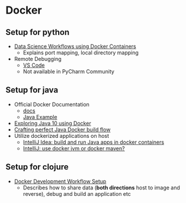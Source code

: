 # Docker

## Setup for python

* [Data Science Workflows using Docker Containers](https://www.youtube.com/watch?v=oO8n3y23b6M)
  * Explains port mapping, local directory mapping
* Remote Debugging
  * [VS Code](https://code.visualstudio.com/docs/python/debugging#_remote-debugging)
  * Not available in PyCharm Community

## Setup for java

* Official Docker Documentation
  * [docs](https://docs.docker.com/develop/)
  * [Java Example](https://github.com/docker/labs/tree/master/developer-tools/java/)
* [Exploring Java 10 using Docker](https://blog.knoldus.com/2018/05/02/java-10-exploring-using-docker/)
* [Crafting perfect Java Docker build flow](https://codefresh.io/docker-tutorial/java_docker_pipeline/)
* Utilize dockerized applications on host
  * [IntelliJ Idea: build and run Java apps in docker containers](https://stackoverflow.com/questions/36619999/intellij-idea-build-and-run-java-apps-in-docker-containers)
  * [IntelliJ: use docker jvm or docker maven?](https://stackoverflow.com/questions/36429949/intellij-use-docker-jvm-or-docker-maven)

## Setup for clojure

* [Docker Development Workflow Setup](http://tuttlem.github.io/2015/05/08/docker-development-workflow-setup.html)
  * Describes how to share data (**both directions** host to image and reverse), debug and build an application etc
